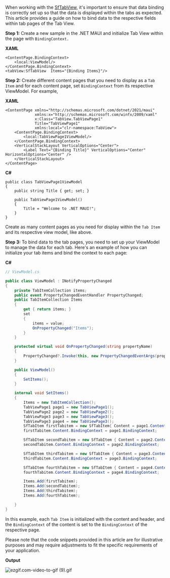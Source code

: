 When working with the [SfTabView,](https://www.syncfusion.com/maui-controls/maui-tab-view) it's important to ensure that data binding is correctly set up so that the data is displayed within the tabs as expected. This article provides a guide on how to bind data to the respective fields within tab pages of the Tab View.

**Step 1:** Create a new sample in the .NET MAUI and initialize Tab View within the page with `BindingContext.`

**XAML**
```
<ContentPage.BindingContext>
    <local:ViewModel/>
</ContentPage.BindingContext>
<tabView:SfTabView  Items="{Binding Items}"/>
```

**Step 2:** Create different content pages that you need to display as a `Tab Item` and for each content page, set `BindingContext` from its respective ViewModel. For example,

**XAML**
```
<ContentPage xmlns="http://schemas.microsoft.com/dotnet/2021/maui"
             xmlns:x="http://schemas.microsoft.com/winfx/2009/xaml"
             x:Class="TabView.TabViewPage1"
             Title="TabViewPage1"
             xmlns:local="clr-namespace:TabView">
    <ContentPage.BindingContext>
        <local:TabViewPage1ViewModel/>
    </ContentPage.BindingContext>
    <VerticalStackLayout VerticalOptions="Center">
        <Label Text="{Binding Title}" VerticalOptions="Center" HorizontalOptions="Center" />
    </VerticalStackLayout>
</ContentPage>
```

**C#**

```
public class TabViewPage1ViewModel
{
    public string Title { get; set; }

    public TabViewPage1ViewModel()
    {
        Title = "Welcome to .NET MAUI!";
    }
}
```

Create as many content pages as you need for display within the `Tab Item` and its respective view model, like above.

**Step 3:** To bind data to the tab pages, you need to set up your ViewModel to manage the data for each tab. Here's an example of how you can initialize your tab items and bind the context to each page:

**C#**
```csharp
// ViewModel.cs

public class ViewModel : INotifyPropertyChanged
{
    private TabItemCollection items;
    public event PropertyChangedEventHandler PropertyChanged;
    public TabItemCollection Items
    {
        get { return items; }
        set
        {
            items = value;
            OnPropertyChanged("Items");
        }
    }

    protected virtual void OnPropertyChanged(string propertyName)
    {
        PropertyChanged?.Invoke(this, new PropertyChangedEventArgs(propertyName));
    }

    public ViewModel()
    {
        SetItems();
    }

    internal void SetItems()
    {
        Items = new TabItemCollection();
        TabViewPage1 page1 = new TabViewPage1();
        TabViewPage2 page2 = new TabViewPage2();
        TabViewPage3 page3 = new TabViewPage3();
        TabViewPage3 page4 = new TabViewPage3();
        SfTabItem firstTabitem = new SfTabItem{ Content = page1.Content, Header = "Page1" };
        firstTabitem.Content.BindingContext = page1.BindingContext;

        SfTabItem secondTabitem = new SfTabItem { Content = page2.Content, Header = "Page2" };
        secondTabitem.Content.BindingContext = page2.BindingContext; 

        SfTabItem thirdTabitem = new SfTabItem { Content = page3.Content, Header = "Page3" };
        thirdTabitem.Content.BindingContext = page3.BindingContext; 

        SfTabItem fourthTabitem = new SfTabItem { Content = page4.Content, Header = "Page4" };
        fourthTabitem.Content.BindingContext = page4.BindingContext;

        Items.Add(firstTabitem);
        Items.Add(secondTabitem);
        Items.Add(thirdTabitem);
        Items.Add(fourthTabitem);

    }
}
```

In this example, each `Tab Item` is initialized with the content and header, and the `BindingContext` of the content is set to the `BindingContext` of the respective page.

Please note that the code snippets provided in this article are for illustrative purposes and may require adjustments to fit the specific requirements of your application.

**Output**

![ezgif.com-video-to-gif (9).gif](https://support.bolddesk.com/kb/agent/attachment/article/14410/inline?token=eyJhbGciOiJodHRwOi8vd3d3LnczLm9yZy8yMDAxLzA0L3htbGRzaWctbW9yZSNobWFjLXNoYTI1NiIsInR5cCI6IkpXVCJ9.eyJpZCI6IjE0ODg2Iiwib3JnaWQiOiIzIiwiaXNzIjoic3VwcG9ydC5ib2xkZGVzay5jb20ifQ.LjUylqLMBz07RXcMFFNT56Rsy_JJV7yT9DVDHiBOMlQ)